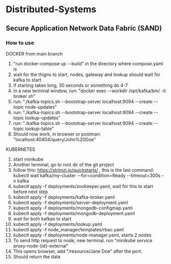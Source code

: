 # Distributed-Systems

## Secure Application Network Data Fabric (SAND)

### How to use

DOCKER from main branch

1. "run docker-compose up --build" in the directory where compose.yaml is
2. wait for the thigns to start, nodes, gateway and lookup should wait for kafka to start
3. If starting takes long, 30 seconds or something do 4-7
4. In a new terminal window, run: "docker exec --workdir /opt/kafka/bin/ -it broker sh"
5. run: "./kafka-topics.sh --bootstrap-server localhost:9094 --create --topic node-updates"
6. run: "./kafka-topics.sh --bootstrap-server localhost:9094 --create --topic lookup-updates"
7. run: "./kafka-topics.sh --bootstrap-server localhost:9094 --create --topic lookup-table"
8. Should now work, in browser or postman: "localhost:40404/query/John%20Doe"

KUBERNETES

1. start minikube
2. Another terminal, go to root dir of the git project
3. follow this: <https://strimzi.io/quickstarts/> , this is the last command: kubectl wait kafka/my-cluster --for=condition=Ready --timeout=300s -n kafka
4. kubectl apply -f deployments/zookeeper.yaml, wait for this to start before next step
5. kubectl apply -f deployments/kafka-broker.yaml
6. kubectl apply -f deployments/server-deployment.yaml
7. kubectl apply -f deployments/mongodb-configmap.yaml
8. kubectl apply -f deployments/mongodb-deployment.yaml
9. wait for both kafkas to start
10. kubectl apply -f deployments/lookup.yaml
11. kubectl apply -f node_manager/templates/rbac.yaml
12. kubectl apply -f deployments/node-manager.yaml, starts 2 nodes
13. To send http request to node, new terminal. run "minikube service proxy-node-{id}-external"
14. This opens browser, add "/resource/Jane Doe" after the port.
15. Should return the data
